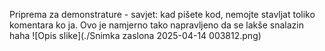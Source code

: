Priprema za demonstrature - savjet: kad pišete kod, nemojte stavljat toliko komentara ko ja. Ovo je namjerno tako napravljeno da se lakše snalazin haha
![Opis slike](./Snimka zaslona 2025-04-14 003812.png)

